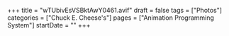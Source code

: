 +++
title = "wTUbivEsVSBktAwY0461.avif"
draft = false
tags = ["Photos"]
categories = ["Chuck E. Cheese's"]
pages = ["Animation Programming System"]
startDate = ""
+++
